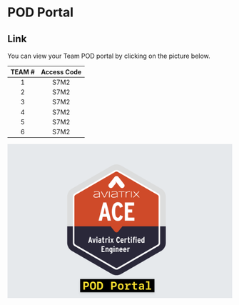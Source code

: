 # POD Portal

## Link
You can view your Team POD portal by clicking on the picture below. 

| **TEAM #** | **Access Code** |
|:----------:|:---------------:|
|      1     |       S7M2      |
|      2     |       S7M2      |
|      3     |       S7M2      |
|      4     |       S7M2      |
|      5     |       S7M2      |
|      6     |       S7M2      |

<a href="https://bridge-portal.ace.aviatrixlab.com/" target="_blank">

![My image](images/pod.png)

</a>


